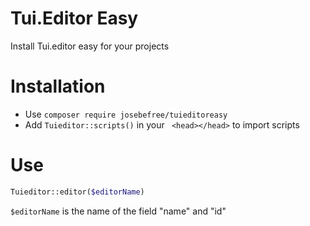 # Tui.Editor Easy
Install Tui.editor easy for your projects

# Installation
  - Use `composer require josebefree/tuieditoreasy`
  - Add `Tuieditor::scripts()` in your ``` <head></head>``` to import scripts
  
# Use
```php
Tuieditor::editor($editorName)
```

```$editorName``` is the name of the field "name" and "id"
